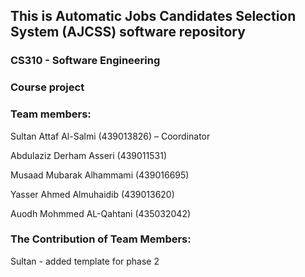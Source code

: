 ## This is Automatic Jobs Candidates Selection System (AJCSS) software repository
### CS310 - Software Engineering
### Course project

### Team members: 
Sultan Attaf Al-Salmi (439013826) – Coordinator

Abdulaziz Derham Asseri (439011531)

Musaad Mubarak Alhammami (439016695)

Yasser Ahmed Almuhaidib (439013620)

Auodh Mohmmed AL-Qahtani (435032042)


### The Contribution of Team Members:


Sultan - added template for phase 2


